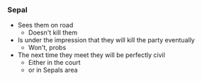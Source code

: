 ### Sepal
* Sees them on road
  * Doesn't kill them
* Is under the impression that they will kill the party eventually
  * Won't, probs
* The next time they meet they will be perfectly civil
  * Either in the court
  * or in Sepals area
